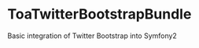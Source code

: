 ToaTwitterBootstrapBundle
=========================

Basic integration of Twitter Bootstrap into Symfony2